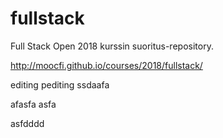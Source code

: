 # fullstack

Full Stack Open 2018 kurssin suoritus-repository.

http://moocfi.github.io/courses/2018/fullstack/

editing pediting
ssdaafa

afasfa
asfa


asfdddd